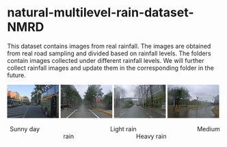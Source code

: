 # natural-multilevel-rain-dataset-NMRD
This dataset contains images from real rainfall. The images are obtained from real road sampling and divided based on rainfall levels.
The folders contain images collected under different rainfall levels. We will further collect rainfall images and update them in the corresponding folder in the future.

<p>
  <img src="https://github.com/raydison/natural-multilevel-rain-dataset-NMRD/blob/main/no_rain/00001.jpg" alt="Sunny picture" width="24%">
  <img src="https://github.com/raydison/natural-multilevel-rain-dataset-NMRD/blob/main/light/00001.jpg" alt="Light rain picture" width="24%">
  <img src="https://github.com/raydison/natural-multilevel-rain-dataset-NMRD/blob/main/medium/00001.jpg" alt="Medium rain picture" width="24%">
  <img src="https://github.com/raydison/natural-multilevel-rain-dataset-NMRD/blob/main/heavy/00001.jpg" alt="Heavy rain picture" width="24%">
</p>

<p align="center">
  <span>Sunny day</span> &nbsp;&nbsp;&nbsp;&nbsp;&nbsp;&nbsp;&nbsp;&nbsp;&nbsp;&nbsp;&nbsp;&nbsp;&nbsp;&nbsp;&nbsp;&nbsp;&nbsp;&nbsp;&nbsp;&nbsp;&nbsp;&nbsp;&nbsp;&nbsp;&nbsp;&nbsp;&nbsp;&nbsp;&nbsp;&nbsp;&nbsp;&nbsp;&nbsp;&nbsp;&nbsp;&nbsp;&nbsp;&nbsp;&nbsp;&nbsp;
  <span>Light rain</span> &nbsp;&nbsp;&nbsp;&nbsp;&nbsp;&nbsp;&nbsp;&nbsp;&nbsp;&nbsp;&nbsp;&nbsp;&nbsp;&nbsp;&nbsp;&nbsp;&nbsp;&nbsp;&nbsp;&nbsp;&nbsp;&nbsp;&nbsp;&nbsp;&nbsp;&nbsp;&nbsp;&nbsp;&nbsp;&nbsp;&nbsp;&nbsp;&nbsp;&nbsp;
  <span>Medium rain</span> &nbsp;&nbsp;&nbsp;&nbsp;&nbsp;&nbsp;&nbsp;&nbsp;&nbsp;&nbsp;&nbsp;&nbsp;&nbsp;&nbsp;&nbsp;&nbsp;&nbsp;&nbsp;&nbsp;&nbsp;&nbsp;&nbsp;&nbsp;&nbsp;&nbsp;&nbsp;&nbsp;&nbsp;&nbsp;&nbsp;&nbsp;&nbsp;&nbsp;&nbsp;&nbsp;
  <span>Heavy rain</span>
</p>

